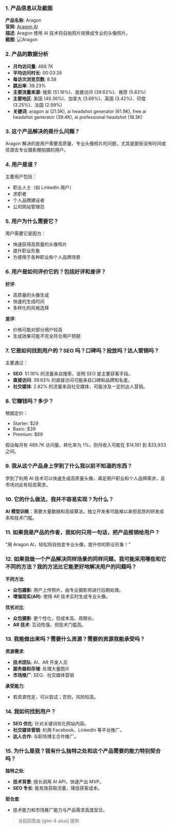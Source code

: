 ### 1. 产品信息以及截图

**产品名称**: Aragon  
**官网**: [Aragon AI](https://www.aragon.ai)  
**描述**: Aragon 使用 AI 技术将自拍照片转换成专业的头像照片。  
**截图**: ![Aragon](https://cdn-images.toolify.ai/image/8fe811613f4f3431a7f83d92efb9eff6.jpeg)

### 2. 产品的数据分析

- **月均访问量**: 489.7K
- **平均访问时长**: 00:03:26
- **每访次浏览页数**: 8.58
- **跳出率**: 39.23%
- **主要流量来源**: 搜索 (51.16%)、直接访问 (39.63%)、推荐 (5.83%)
- **主要地区**: 美国 (49.36%)、加拿大 (3.69%)、英国 (3.42%)、印度 (3.25%)、法国 (2.99%)
- **关键词**: aragon ai (21.5K), ai headshot generator (61.9K), free ai headshot generator (39.4K), ai professional headshot (18.3K)

### 3. 这个产品解决的是什么问题？

Aragon 解决的是用户需要高质量、专业头像照片的问题，尤其是那些没有时间或资源去专业摄影棚拍摄的用户。

### 4. 用户是谁？

主要用户包括：
- 职业人士（如 LinkedIn 用户）
- 求职者
- 个人品牌建设者
- 公司网站管理员

### 5. 用户为什么需要它？

用户需要它是因为：
- 快速获得高质量的头像照片
- 提升职业形象
- 方便用于各种职业和个人品牌场景

### 6. 用户是如何评价它的？包括好评和差评？

**好评**:
- 高质量的头像生成
- 快速的生成时间
- 多样化的风格选择

**差评**:
- 价格可能对部分用户较高
- 生成效果可能不完全符合用户预期

### 7. 它是如何找到用户的？SEO 吗？口碑吗？投放吗？达人营销吗？

主要通过：
- **SEO**: 51.16% 的流量来自搜索，说明 SEO 是主要获客手段。
- **直接访问**: 39.63% 的直接访问可能来自口碑和品牌知名度。
- **社交媒体**: 2.82% 的流量来自社交媒体，可能涉及一定的达人营销。

### 8. 它赚钱吗？多少？

根据定价：
- Starter: $29
- Basic: $39
- Premium: $69

假设每月有 489.7K 访问量，转化率为 1%，则月收入可能在 $14,161 到 $33,933 之间。

### 9. 我从这个产品身上学到了什么我以前不知道的东西？

学到了利用 AI 技术可以快速生成高质量头像，满足用户职业和个人品牌需求，且市场对此有较高需求。

### 10. 它的什么做法，我并不容易实现？为什么？

**AI 模型训练**：需要大量数据和高级算法，独立开发者可能难以承担高昂的研发成本和技术门槛。

### 11. 如果我是产品的作者，我如何只用一句话，把产品推销给用户？

"用 Aragon AI，轻松将自拍变专业头像，提升你的职业形象！"

### 12. 如果我做一个产品解决同样场景的同样问题，我可能采用哪些和它不同的方法？我的方法比它能更好地解决用户的问题吗？

**不同方法**:
- **众包摄影**: 用户上传照片，由专业摄影师进行后期处理。
- **增强现实(AR)**: 使用 AR 技术实时生成专业头像。

**优劣对比**:
- **众包摄影**: 更个性化，但成本高、周期长。
- **AR 技术**: 互动性强，但技术门槛高。

### 13. 我能做出来吗？需要什么资源？需要的资源我能承受吗？

**资源需求**:
- **技术团队**: AI、AR 开发人员
- **服务器和存储**: 处理大量图片
- **市场推广**: SEO、社交媒体营销

**承受能力**:
- 若资源充足，可以尝试；否则，风险较高。

### 14. 我如何找到用户？

- **SEO 优化**: 针对关键词优化网站内容。
- **社交媒体营销**: 利用 Facebook、LinkedIn 等平台推广。
- **达人合作**: 与职场博主合作推广。

### 15. 为什么是我？我有什么独特之处和这个产品需要的能力特别契合吗？

**独特之处**:
- **技术背景**: 擅长调用 AI API，快速产出 MVP。
- **SEO 专长**: 能有效获取流量，降低获客成本。

**契合度**:
- 技术能力和市场推广能力与产品需求高度契合。

> 当前回答由 [glm-4-plus] 提供